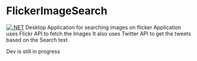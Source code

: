 # FlickerImageSearch
[![.NET](https://github.com/vishal119/FlickIT/actions/workflows/dotnet.yml/badge.svg?branch=master)](https://github.com/vishal119/FlickIT/actions/workflows/dotnet.yml)
Desktop Application for searching images on flicker
Application uses Flickr API to fetch the Images
It also uses Twitter API to get the tweets based on the Search text

Dev is still in progress

